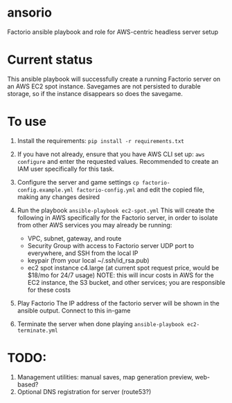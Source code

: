 # ansorio
Factorio ansible playbook and role for AWS-centric headless server setup

# Current status
This ansible playbook will successfully create a running Factorio server on an AWS EC2 spot instance. Savegames are not persisted to durable storage, so if the instance disappears so does the savegame. 

# To use
1. Install the requirements:
  `pip install -r requirements.txt`

1. If you have not already, ensure that you have AWS CLI set up:
  `aws configure`
  and enter the requested values. Recommended to create an IAM user specifically for this task. 

1. Configure the server and game settings
  `cp factorio-config.example.yml factorio-config.yml` and edit the copied file, making any changes desired

1. Run the playbook
  `ansible-playbook ec2-spot.yml`
  This will create the following in AWS specifically for the Factorio server, in order to isolate from other AWS services you may already be running:
    * VPC, subnet, gateway, and route
    * Security Group with access to Factorio server UDP port to everywhere, and SSH from the local IP
    * keypair (from your local ~/.ssh/id_rsa.pub)
    * ec2 spot instance c4.large (at current spot request price, would be $18/mo for 24/7 usage)
  NOTE: this will incur costs in AWS for the EC2 instance, the S3 bucket, and other services; you are responsible for these costs

1. Play Factorio
  The IP address of the factorio server will be shown in the ansible output. Connect to this in-game

1. Terminate the server when done playing
  `ansible-playbook ec2-terminate.yml`

# TODO:

1. Management utilities: manual saves, map generation preview, web-based?
1. Optional DNS registration for server (route53?)

